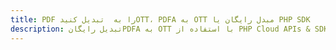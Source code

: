 ---title: PDF را به  تبدیل کنیدOTT، PDFA به OTT مبدل رایگان یا PHP SDKdescription: تبدیل رایگانPDFA به OTT با استفاده از PHP Cloud APIs & SDK همچنین اسناد PDF را در Cloud ایجاد، ویرایش و رندر کنید.---